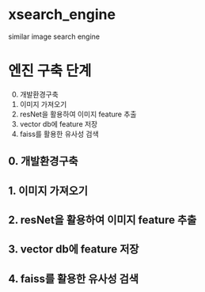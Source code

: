 # xsearch_engine
similar image search engine


# 엔진 구축 단계
0. 개발환경구축
1. 이미지 가져오기
2. resNet을 활용하여 이미지 feature 추출
3. vector db에 feature 저장
4. faiss를 활용한 유사성 검색


## 0. 개발환경구축


## 1. 이미지 가져오기
## 2. resNet을 활용하여 이미지 feature 추출
## 3. vector db에 feature 저장
## 4. faiss를 활용한 유사성 검색